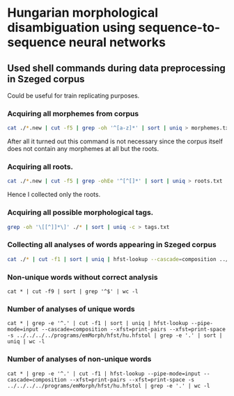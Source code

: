 # Hungarian morphological disambiguation using sequence-to-sequence neural networks

## Used shell commands during data preprocessing in Szeged corpus
Could be useful for train replicating purposes.

### Acquiring all morphemes from corpus
```bash
cat ./*.new | cut -f5 | grep -oh '^[a-z]*' | sort | uniq > morphemes.txt
```
After all it turned out this command is not necessary since the corpus itself
does not contain any morphemes at all but the roots.

### Acquiring all roots.
```bash
cat ./*.new | cut -f5 | grep -ohEe '^[^[]*' | sort | uniq > roots.txt
```
Hence I collected only the roots.

### Acquiring all possible morphological tags.
```bash
grep -oh '\[[^]]*\]' ./* | sort | uniq -c > tags.txt
```

### Collecting all analyses of words appearing in Szeged corpus
```bash
cat ./* | cut -f1 | sort | uniq | hfst-lookup --cascade=composition ../../emMorph/hfst/hu.hfstol -s | grep . | cut -f1,2 > ../analyses.txt
```

### Non-unique words without correct analysis
```
cat * | cut -f9 | sort | grep '^$' | wc -l
```

### Number of analyses of unique words
```
cat * | grep -e '^.' | cut -f1 | sort | uniq | hfst-lookup --pipe-mode=input --cascade=composition --xfst=print-pairs --xfst=print-space -s ../../../../programs/emMorph/hfst/hu.hfstol | grep -e '.' | sort | uniq | wc -l
```

### Number of analyses of non-unique words
```
cat * | grep -e '^.' | cut -f1 | hfst-lookup --pipe-mode=input --cascade=composition --xfst=print-pairs --xfst=print-space -s ../../../../programs/emMorph/hfst/hu.hfstol | grep -e '.' | wc -l
```